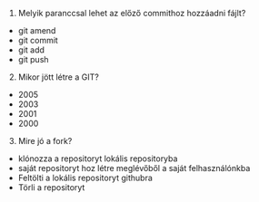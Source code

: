 1. Melyik paranccsal lehet az előző commithoz hozzáadni fájlt?
- git amend
- git commit
- git add
- git push

2. Mikor jött létre a GIT?
- 2005
- 2003
- 2001
- 2000

3. Mire jó a fork?
- klónozza a repositoryt lokális repositoryba
- saját repositoryt hoz létre meglévőből a saját felhasználónkba
- Feltölti a lokális repositoryt githubra
- Törli a repositoryt
